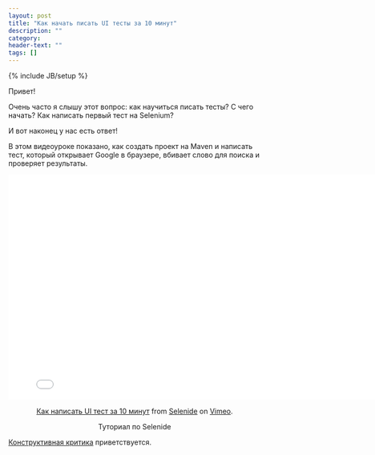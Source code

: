 ```yaml
---
layout: post
title: "Как начать писать UI тесты за 10 минут"
description: ""
category:
header-text: ""
tags: []
---
```

{% include JB/setup %}

Привет!

Очень часто я слышу этот вопрос: как научиться писать тесты? С чего начать? Как написать первый тест на Selenium?

И вот наконец у нас есть ответ! 

В этом видеоуроке показано, как создать проект на Maven и написать тест, который открывает Google в браузере, вбивает слово для поиска и проверяет результаты.

<center>
<iframe src="//player.vimeo.com/video/106867878" width="800" height="450" frameborder="0" webkitallowfullscreen mozallowfullscreen allowfullscreen></iframe> <p><a href="http://vimeo.com/106867878">Как написать UI тест за 10 минут</a> from <a href="http://vimeo.com/user20427140">Selenide</a> on <a href="https://vimeo.com">Vimeo</a>.</p> <p>Туториал по Selenide</p>
</center>


<a href="/users.html#contact">Конструктивная критика</a> приветствуется. 


<br />
